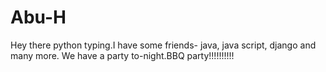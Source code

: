 # Abu-H
Hey there python typing.I have some friends- java, java script, django and many more. We have a party to-night.BBQ party!!!!!!!!!!
